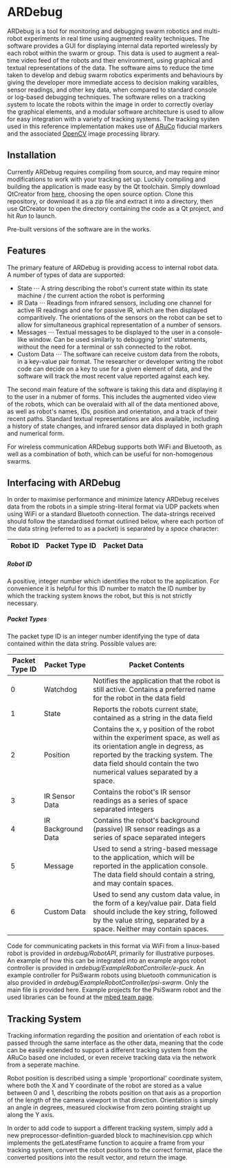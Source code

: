 # ARDebug
ARDebug is a tool for monitoring and debugging swarm robotics and multi-robot experiments in real time using augmented reality techniques. The software provides a GUI for displaying internal data reported wirelessly by each robot within the swarm or group. This data is used to augment a real-time video feed of the robots and their environment, using graphical and textual representations of the data. The software aims to reduce the time taken to develop and debug swarm robotics experiments and behaviours by giving the developer more immediate access to decision making varaibles, sensor readings, and other key data, when compared to standard console or log-based debugging techniques. The software relies on a tracking system to locate the robots within the image in order to correctly overlay the graphical elements, and a modular software architecture is used to allow for easy integration with a variety of tracking systems. The tracking systen used in this reference implementation makes use of [ARuCo](https://www.uco.es/investiga/grupos/ava/node/26) fiducial markers and the associated [OpenCV](https://docs.opencv.org/3.1.0/d5/dae/tutorial_aruco_detection.html) image processing library.

## Installation
Currently ARDebug requires compiling from source, and may require minor modifications to work with your tracking set up. Luckily compiling and building the application is made easy by the Qt toolchain. Simply download QtCreator from [here](https://www.qt.io/download), choosing the open source option. Clone this repository, or download it as a zip file and extract it into a directory, then use QtCreator to open the directory containing the code as a Qt project, and hit *Run* to launch.

Pre-built versions of the software are in the works.

## Features
The primary feature of ARDebug is providing access to internal robot data. A number of types of data are supported:
- State
⋅⋅⋅ A string describing the robot's current state within its state machine / the current action the robot is performing
- IR Data
⋅⋅⋅ Readings from infrared sensors, including one channel for active IR readings and one for passive IR, which are then displayed comparitively. The orientations of the sensors on the robot can be set to allow for simultaneous graphical representation of a number of sensors.
- Messages
⋅⋅⋅ Textual messages to be displayed to the user in a console-like window. Can be used similarly to debugging 'print' statements, without the need for a terminal or ssh connected to the robot.
- Custom Data
⋅⋅⋅ The software can receive custom data from the robots, in a key-value pair format. The researcher or developer writing the robot code can decide on a key to use for a given element of data, and the software will track the most recent value reported against each key.

The second main feature of the software is taking this data and displaying it to the user in a nubmer of forms. This includes the augmented video view of the robots, which can be overalaid with all of the data mentioned above, as well as robot's names, IDs, position and orientation, and a track of their recent paths. Standard textual representations are alos available, including a history of state changes, and infrared sensor data displayed in both graph and numerical form.

For wireless communication ARDebug supports both WiFi and Bluetooth, as well as a combination of both, which can be useful for non-homogenous swarms.

## Interfacing with ARDebug
In order to maximise performance and minimize latency ARDebug receives data from the robots in a simple string-literal format via UDP packets when using WiFi or a standard Bluetooth connection. The data-strings received should follow the standardised format outlined below, where each portion of the data string (referred to as a packet) is separated by a <i>space</i> character:

| Robot ID | Packet Type ID | Packet Data |
| -------- | -------------- | ----------- |

##### Robot ID
A positive, integer number which identifies the robot to the application. For convenience it is helpful for this ID number to match the ID number by which the tracking system knows the robot, but this is not strictly necessary.

##### Packet Types
The packet type ID is an integer number identifying the type of data contained within the data string. Possible values are:

| Packet Type ID | Packet Type | Packet Contents |
| -------------- | ----------- | --------------- |
| 0 | Watchdog | Notifies the application that the robot is still active. Contains a preferred name for the robot in the data field |
| 1 | State | Reports the robots current state, contained as a string in the data field |
| 2 | Position | Contains the x, y position of the robot within the experiment space, as well as its orientation angle in degress, as reported by the tracking system. The data field should contain the two numerical values separated by a space. |
| 3 | IR Sensor Data | Contains the robot's IR sensor readings as a series of space separated integers |
| 4 | IR Background Data | Contains the robot's background (passive) IR sensor readings as a series of space separated integers |
| 5 | Message | Used to send a string-based message to the application, which will be reported in the application console. The data field should contain a string, and may contain spaces. |
| 6 | Custom Data | Used to send any custom data value, in the form of a key/value pair. Data field should include the key string, followed by the value string, separated by a space. Neither may contain spaces. |

Code for communicating packets in this format via WiFi from a linux-based robot is provided in <i>ardebug/RobotAPI</i>, primarily for illustrative purposes. An example of how this can be integrated into an example argos robot controller is provided in <i>ardebug/ExampleRobotController/e-puck</i>. An example controller for PsiSwarm robots using bluetooth communication is also provided in <i>ardebug/ExampleRobotController/psi-swarm</i>. Only the main file is provided here. Example projects for the PsiSwarm robot and the used libraries can be found at the [mbed team page](http://os.mbed.com/teams/Psi-Swarm-Robot/).

## Tracking System
Tracking information regarding the position and orientation of each robot is passed through the same interface as the other data, meaning that the code can be easily extended to support a different tracking system from the ARuCo based one included, or even receive tracking data via the network from a seperate machine.

Robot position is described using a simple 'proportional' coordinate system, where both the X and Y coordinate of the robot are stored as a value between 0 and 1, describing the robots position on that axis as a proportion of the length of the camera viewport in that direction. Orientation is simply an angle in degrees, measured clockwise from zero pointing straight up along the Y axis.

In order to add code to support a different tracking system, simply add a new preprocessor-definition-guarded block to machinevision.cpp which implements the getLatestFrame function to acquire a frame from your tracking system, convert the robot positions to the correct format, place the converted positions into the result vector, and return the image.
